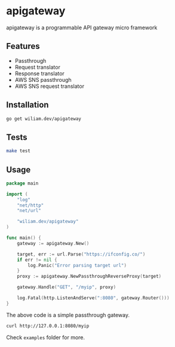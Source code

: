 apigateway
==========

apigateway is a programmable API gateway micro framework

Features
--------

* Passthrough
* Request translator
* Response translator
* AWS SNS passthrough
* AWS SNS request translator

Installation
------------

```bash
go get wiliam.dev/apigateway
```

Tests
-----

```bash
make test
```

Usage
-----

```go
package main

import (
	"log"
	"net/http"
	"net/url"

	"wiliam.dev/apigateway"
)

func main() {
	gateway := apigateway.New()

	target, err := url.Parse("https://ifconfig.co/")
	if err != nil {
		log.Panic("Error parsing target url")
	}
	proxy := apigateway.NewPassthroughReverseProxy(target)

	gateway.Handle("GET", "/myip", proxy)

	log.Fatal(http.ListenAndServe(":8080", gateway.Router()))
}
```

The above code is a simple passthrough gateway.

```bash
curl http://127.0.0.1:8080/myip
```

Check `examples` folder for more.

